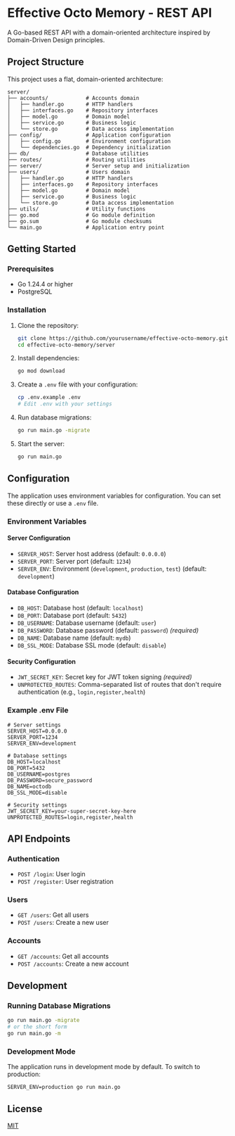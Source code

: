 # Effective Octo Memory - REST API

A Go-based REST API with a domain-oriented architecture inspired by Domain-Driven Design principles.

## Project Structure

This project uses a flat, domain-oriented architecture:

```
server/
├── accounts/            # Accounts domain
│   ├── handler.go       # HTTP handlers
│   ├── interfaces.go    # Repository interfaces
│   ├── model.go         # Domain model
│   ├── service.go       # Business logic
│   └── store.go         # Data access implementation
├── config/              # Application configuration
│   ├── config.go        # Environment configuration
│   └── dependencies.go  # Dependency initialization
├── db/                  # Database utilities
├── routes/              # Routing utilities
├── server/              # Server setup and initialization
├── users/               # Users domain
│   ├── handler.go       # HTTP handlers
│   ├── interfaces.go    # Repository interfaces
│   ├── model.go         # Domain model
│   ├── service.go       # Business logic
│   └── store.go         # Data access implementation
├── utils/               # Utility functions
├── go.mod               # Go module definition
├── go.sum               # Go module checksums
└── main.go              # Application entry point
```

## Getting Started

### Prerequisites

- Go 1.24.4 or higher
- PostgreSQL

### Installation

1. Clone the repository:

   ```bash
   git clone https://github.com/yourusername/effective-octo-memory.git
   cd effective-octo-memory/server
   ```

2. Install dependencies:

   ```bash
   go mod download
   ```

3. Create a `.env` file with your configuration:

   ```bash
   cp .env.example .env
   # Edit .env with your settings
   ```

4. Run database migrations:

   ```bash
   go run main.go -migrate
   ```

5. Start the server:
   ```bash
   go run main.go
   ```

## Configuration

The application uses environment variables for configuration. You can set these directly or use a `.env` file.

### Environment Variables

#### Server Configuration

- `SERVER_HOST`: Server host address (default: `0.0.0.0`)
- `SERVER_PORT`: Server port (default: `1234`)
- `SERVER_ENV`: Environment (`development`, `production`, `test`) (default: `development`)

#### Database Configuration

- `DB_HOST`: Database host (default: `localhost`)
- `DB_PORT`: Database port (default: `5432`)
- `DB_USERNAME`: Database username (default: `user`)
- `DB_PASSWORD`: Database password (default: `password`) _(required)_
- `DB_NAME`: Database name (default: `mydb`)
- `DB_SSL_MODE`: Database SSL mode (default: `disable`)

#### Security Configuration

- `JWT_SECRET_KEY`: Secret key for JWT token signing _(required)_
- `UNPROTECTED_ROUTES`: Comma-separated list of routes that don't require authentication (e.g., `login,register,health`)

### Example .env File

```
# Server settings
SERVER_HOST=0.0.0.0
SERVER_PORT=1234
SERVER_ENV=development

# Database settings
DB_HOST=localhost
DB_PORT=5432
DB_USERNAME=postgres
DB_PASSWORD=secure_password
DB_NAME=octodb
DB_SSL_MODE=disable

# Security settings
JWT_SECRET_KEY=your-super-secret-key-here
UNPROTECTED_ROUTES=login,register,health
```

## API Endpoints

### Authentication

- `POST /login`: User login
- `POST /register`: User registration

### Users

- `GET /users`: Get all users
- `POST /users`: Create a new user

### Accounts

- `GET /accounts`: Get all accounts
- `POST /accounts`: Create a new account

## Development

### Running Database Migrations

```bash
go run main.go -migrate
# or the short form
go run main.go -m
```

### Development Mode

The application runs in development mode by default. To switch to production:

```
SERVER_ENV=production go run main.go
```

## License

[MIT](LICENSE)

